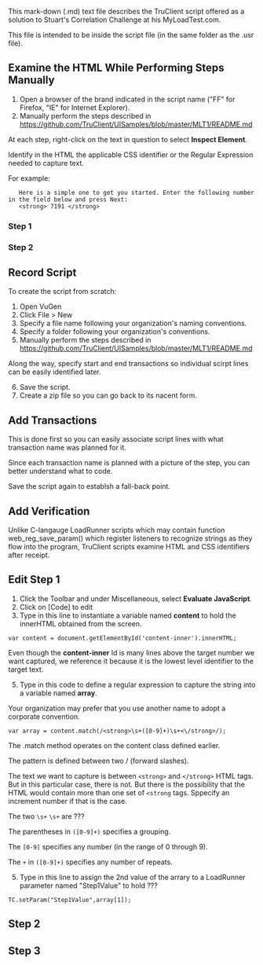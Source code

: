 This mark-down (.md) text file describes the TruClient script offered as a solution to 
Stuart's Correlation Challenge at his MyLoadTest.com.

This file is intended to be inside the script file (in the same folder as the .usr file).

## Examine the HTML While Performing Steps Manually 

1. Open a browser of the brand indicated in the script name ("FF" for Firefox, "IE" for Internet Explorer).
2. Manually perform the steps described in
https://github.com/TruClient/UISamples/blob/master/MLT1/README.md

At each step, right-click on the text in question to select **Inspect Element**.

Identify in the HTML the applicable CSS identifier or the Regular Expression needed to capture text.

For example:

```
   Here is a simple one to get you started. Enter the following number in the field below and press Next:
   <strong> 7191 </strong>
```

### Step 1

### Step 2



## <a name="Recording"> Record Script</a>

To create the script from scratch:

1. Open VuGen
2. Click File > New
3. Specify a file name following your organization's naming conventions.
4. Specify a folder following your organization's conventions.
5. Manually perform the steps described in
https://github.com/TruClient/UISamples/blob/master/MLT1/README.md

Along the way, specify start and end transactions so individual scirpt lines can be easily identified later.

6. Save the script. 
7. Create a zip file so you can go back to its nacent form.

## Add Transactions
This is done first so you can easily associate script lines with what transaction name was planned for it.

Since each transaction name is planned with a picture of the step, you can better understand what to code.

Save the script again to establsh a fall-back point.

## Add Verification
Unlike C-langauge LoadRunner scripts which may contain function web_reg_save_param() 
which register listeners to recognize strings as they flow into the program,
TruClient scripts examine HTML and CSS identifiers after receipt.

## Edit Step 1

1. Click the Toolbar and under Miscellaneous, select **Evaluate JavaScript**.
2. Click on [Code] to edit
4. Type in this line to instantiate a variable named **content** to hold the innerHTML obtained from the screen.

 ```
 var content = document.getElementById('content-inner').innerHTML;
 ```

 Even though the **content-inner** Id is many lines above the target number we want captured,
 we reference it because it is the lowest level identifier to the target text.

5. Type in this code to define a regular expression to capture the string into a variable named **array**.
 
 Your organization may prefer that you use another name to adopt a corporate convention.

 ```
 var array = content.match(/<strong>\s+([0-9]+)\s+<\/strong>/);
 ```

 The .match method operates on the content class defined earlier.

 The pattern is defined between two / (forward slashes).

 The text we want to capture is between `<strong>` and `</strong>` HTML tags.
 But in this particular case, there is not. 
 But there is the possibility that the HTML would contain more than one set of `<strong` tags.
 Sppecify an increment number if that is the case.

 The two `\s+` `\s+` are ???

 The parentheses in `([0-9]+)` specifies a grouping. 

 The `[0-9]` specifies any number (in the range of 0 through 9).

 The `+` in `([0-9]+)` specifies any number of repeats. 


5. Type in this line to assign the 2nd value of the arrary to a LoadRunner parameter named "Step1Value" to hold ???

 ```
 TC.setParam("Step1Value",array[1]);
 ```


## Step 2



## Step 3


